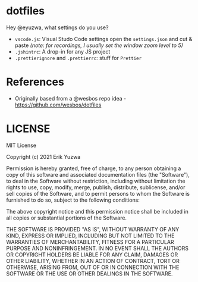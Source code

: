 # dotfiles
Hey @eyuzwa, what settings do you use?

- `vscode.js`: Visual Studo Code settings open the `settings.json` and cut & paste
_(note: for recordings, I usually set the window zoom level to 5)_
- `.jshintrc`: A drop-in for any JS project
- `.prettierignore` and `.prettierrc`: stuff for `Prettier`

# References

- Originally based from a @wesbos repo idea - https://github.com/wesbos/dotfiles

# LICENSE

MIT License

Copyright (c) 2021 Erik Yuzwa

Permission is hereby granted, free of charge, to any person obtaining a copy
of this software and associated documentation files (the "Software"), to deal
in the Software without restriction, including without limitation the rights
to use, copy, modify, merge, publish, distribute, sublicense, and/or sell
copies of the Software, and to permit persons to whom the Software is
furnished to do so, subject to the following conditions:

The above copyright notice and this permission notice shall be included in all
copies or substantial portions of the Software.

THE SOFTWARE IS PROVIDED "AS IS", WITHOUT WARRANTY OF ANY KIND, EXPRESS OR
IMPLIED, INCLUDING BUT NOT LIMITED TO THE WARRANTIES OF MERCHANTABILITY,
FITNESS FOR A PARTICULAR PURPOSE AND NONINFRINGEMENT. IN NO EVENT SHALL THE
AUTHORS OR COPYRIGHT HOLDERS BE LIABLE FOR ANY CLAIM, DAMAGES OR OTHER
LIABILITY, WHETHER IN AN ACTION OF CONTRACT, TORT OR OTHERWISE, ARISING FROM,
OUT OF OR IN CONNECTION WITH THE SOFTWARE OR THE USE OR OTHER DEALINGS IN THE
SOFTWARE.

